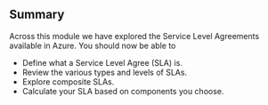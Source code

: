 ## Summary

Across this module we have explored the Service Level Agreements available in Azure.  You should now be able to

+ Define what a Service Level Agree (SLA) is.
+ Review the various types and levels of SLAs.
+ Explore composite SLAs.
+ Calculate your SLA based on components you choose.
